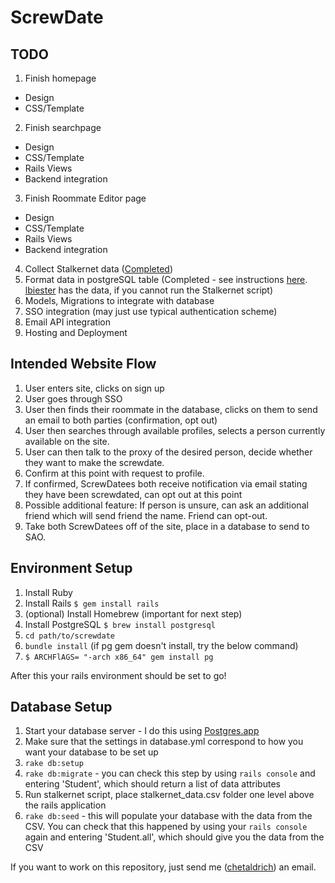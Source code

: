 ScrewDate
============

TODO
------
1. Finish homepage
  * Design
  * CSS/Template
2. Finish searchpage
  * Design
  * CSS/Template
  * Rails Views
  * Backend integration
3. Finish Roommate Editor page
  * Design
  * CSS/Template
  * Rails Views
  * Backend integration
4. Collect Stalkernet data ([Completed](https://github.com/CarletonDevX/Stalkernet))
5. Format data in postgreSQL table (Completed - see instructions [here](#database-setup). [lbiester](https://github.com/lbiester) has the data, if you cannot run the Stalkernet script)
6. Models, Migrations to integrate with database
7. SSO integration (may just use typical authentication scheme)
8. Email API integration
9. Hosting and Deployment

Intended Website Flow
----------------------
1. User enters site, clicks on sign up
2. User goes through SSO
3. User then finds their roommate in the database, clicks on them to send an email to both parties (confirmation, opt out)
4. User then searches through available profiles, selects a person currently available on the site.
5. User can then talk to the proxy of the desired person, decide whether they want to make the screwdate.
6. Confirm at this point with request to profile.  
7. If confirmed, ScrewDatees both receive notification via email stating they have been screwdated, can opt out at this point
8. Possible additional feature: If person is unsure, can ask an additional friend which will send friend the name. Friend can opt-out.
9. Take both ScrewDatees off of the site, place in a database to send to SAO.

Environment Setup
-----------------
1. Install Ruby
2. Install Rails `$ gem install rails`
3. (optional) Install Homebrew (important for next step)
4. Install PostgreSQL `$ brew install postgresql`
5. `cd path/to/screwdate`
6. `bundle install` (if pg gem doesn't install, try the below command)
7. `$ ARCHFlAGS= "-arch x86_64" gem install pg`

After this your rails environment should be set to go!

Database Setup
-----------------
1. Start your database server - I do this using [Postgres.app](http://postgresapp.com/)
2. Make sure that the settings in database.yml correspond to how you want your database to be set up
3. `rake db:setup`
4. `rake db:migrate` - you can check this step by using `rails console` and entering 'Student', which should return a list of data attributes
5. Run stalkernet script, place stalkernet_data.csv folder one level above the rails application
6. `rake db:seed` - this will populate your database with the data from the CSV. You can check that this happened by using your `rails console` again and entering 'Student.all', which should give you the data from the CSV

If you want to work on this repository, just send me ([chetaldrich](https://github.com/chetaldrich)) an email.  
